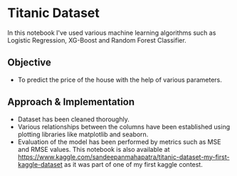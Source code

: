 # Titanic Dataset
In this notebook I've used various machine learning algorithms such as Logistic Regression, XG-Boost and Random Forest Classifier.

## Objective

- To predict the price of the house with the help of various parameters.

## Approach & Implementation

- Dataset has been cleaned thoroughly.
- Various relationships between the columns have been established using plotting libraries like matplotlib and seaborn.
- Evaluation of the model has been performed by metrics such as MSE and RMSE values.
This notebook is also available at https://www.kaggle.com/sandeepanmahapatra/titanic-dataset-my-first-kaggle-dataset as it was part of one of my first kaggle contest.
